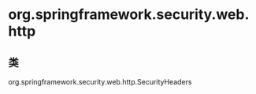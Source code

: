 # org.springframework.security.web.http

## 类

org.springframework.security.web.http.SecurityHeaders




